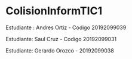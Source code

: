 # ColisionInformTIC1

Estudiante : Andres Ortiz - Codigo 20192099039

Estudiante: Saul Cruz - Codigo 20192099031

Estudiante: Gerardo Orozco - 20192099038
